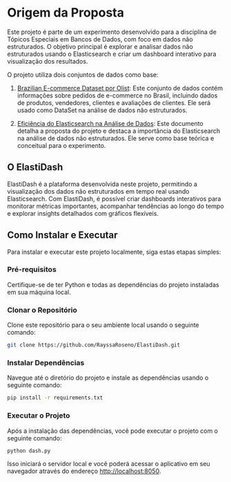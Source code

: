 # Origem da Proposta

Este projeto é parte de um experimento desenvolvido para a disciplina de Tópicos Especiais em Bancos de Dados, com foco em dados não estruturados. O objetivo principal é explorar e analisar dados não estruturados usando o Elasticsearch e criar um dashboard interativo para visualização dos resultados.

O projeto utiliza dois conjuntos de dados como base:

1. [Brazilian E-commerce Dataset por Olist](https://gamma.app/docs/Brazilian-E-commerce-DataSet-por-Olist-sievdfhkbil3v1e?mode=doc): Este conjunto de dados contém informações sobre pedidos de e-commerce no Brasil, incluindo dados de produtos, vendedores, clientes e avaliações de clientes. Ele será usado como DataSet na análise de dados não estruturados.

2. [Eficiência do Elasticsearch na Análise de Dados](https://gamma.app/docs/Eficiencia-do-Elasticsearch-na-Analise-de-Dados-36fc7s8xuhqq4um?mode=doc): Este documento detalha a proposta do projeto e destaca a importância do Elasticsearch na análise de dados não estruturados. Ele serve como base teórica e conceitual para o experimento.

## O ElastiDash

ElastiDash é a plataforma desenvolvida neste projeto, permitindo a visualização dos dados não estruturados em tempo real usando Elasticsearch. Com ElastiDash, é possível criar dashboards interativos para monitorar métricas importantes, acompanhar tendências ao longo do tempo e explorar insights detalhados com gráficos flexíveis.

## Como Instalar e Executar

Para instalar e executar este projeto localmente, siga estas etapas simples:

### Pré-requisitos

Certifique-se de ter Python e todas as dependências do projeto instaladas em sua máquina local.

### Clonar o Repositório

Clone este repositório para o seu ambiente local usando o seguinte comando:

```bash
git clone https://github.com/RayssaRoseno/ElastiDash.git
```

### Instalar Dependências

Navegue até o diretório do projeto e instale as dependências usando o seguinte comando:

```bash
pip install -r requirements.txt
```

### Executar o Projeto

Após a instalação das dependências, você pode executar o projeto com o seguinte comando:

```bash
python dash.py
```

Isso iniciará o servidor local e você poderá acessar o aplicativo em seu navegador através do endereço [http://localhost:8050](http://localhost:8050).

